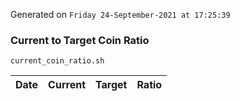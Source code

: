 Generated on `Friday 24-September-2021 at 17:25:39`

### Current to Target Coin Ratio
`current_coin_ratio.sh`

Date|Current|Target|Ratio
---|---|---|---
